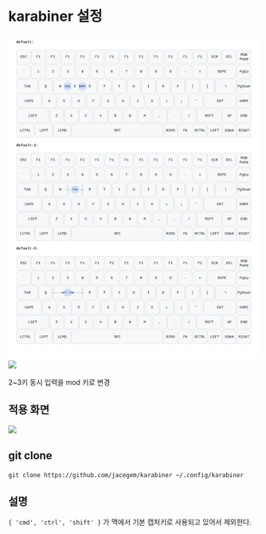 
# karabiner 설정

![](src/keymap/keymap.svg)
![](https://i.imgur.com/gnH8PAn.jpg)

2~3키 동시 입력을 mod 키로 변경

## 적용 화면 

![](https://i.imgur.com/pbIOtJK.jpg)

## git clone 

```
git clone https://github.com/jacegem/karabiner ~/.config/karabiner
```


## 설명

`{ 'cmd', 'ctrl', 'shift' }` 가 맥에서 기본 캡처키로 사용되고 있어서 제외한다. 
